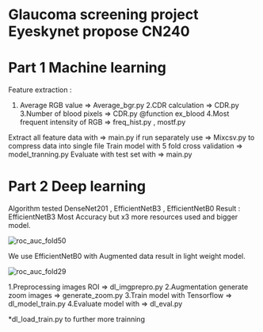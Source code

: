 # Glaucoma screening project Eyeskynet propose CN240
# Part 1 Machine learning
Feature extraction :
1. Average RGB value => Average_bgr.py
2.CDR calculation => CDR.py
3.Number of blood pixels => CDR.py @function ex_blood
4.Most frequent intensity of RGB => freq_hist.py , mostf.py

Extract all feature data with => main.py
if run separately use => Mixcsv.py to compress data into single file
Train model with 5 fold cross validation => model_tranning.py
Evaluate with test set with => main.py

# Part 2 Deep learning
Algorithm tested DenseNet201 , EfficientNetB3 , EfficientNetB0
Result : EfficientNetB3 Most Accuracy but x3 more resources used and bigger model.

![roc_auc_fold50](https://user-images.githubusercontent.com/60337642/118156020-10a52900-b443-11eb-845c-17526daf5b42.jpg)

We use EfficientNetB0 with Augmented data result in light weight model.

![roc_auc_fold29](https://user-images.githubusercontent.com/60337642/118155930-f703e180-b442-11eb-8f9d-7d073ae8cf80.jpg)

1.Preprocessing images ROI => dl_imgprepro.py
2.Augmentation generate zoom images => generate_zoom.py
3.Train model with Tensorflow => dl_model_train.py
4.Evaluate model with => dl_eval.py

*dl_load_train.py to further more trainning
